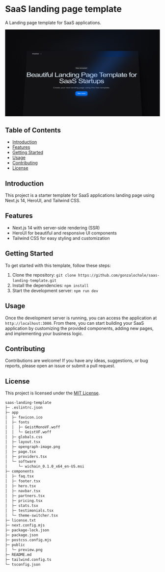 # SaaS landing page template

A Landing page template for SaaS applications.

![Preview](/app/opengraph-image.png)

## Table of Contents

- [Introduction](#introduction)
- [Features](#features)
- [Getting Started](#getting-started)
- [Usage](#usage)
- [Contributing](#contributing)
- [License](#license)

## Introduction

This project is a starter template for SaaS applications landing page using Next.js 14, HeroUI, and Tailwind CSS.

## Features

- Next.js 14 with server-side rendering (SSR)
- HeroUI for beautiful and responsive UI components
- Tailwind CSS for easy styling and customization

## Getting Started

To get started with this template, follow these steps:

1. Clone the repository: `git clone https://github.com/gonzalochale/saas-landing-template.git`
2. Install the dependencies: `npm install`
3. Start the development server: `npm run dev`

## Usage

Once the development server is running, you can access the application at `http://localhost:3000`. From there, you can start building your SaaS application by customizing the provided components, adding new pages, and implementing your business logic.

## Contributing

Contributions are welcome! If you have any ideas, suggestions, or bug reports, please open an issue or submit a pull request.

## License

This project is licensed under the [MIT License](https://opensource.org/licenses/MIT).

```
saas-landing-template
├─ .eslintrc.json
├─ app
│  ├─ favicon.ico
│  ├─ fonts
│  │  ├─ GeistMonoVF.woff
│  │  └─ GeistVF.woff
│  ├─ globals.css
│  ├─ layout.tsx
│  ├─ opengraph-image.png
│  ├─ page.tsx
│  ├─ providers.tsx
│  └─ software
│     └─ wichain_0.1.0_x64_en-US.msi
├─ components
│  ├─ faq.tsx
│  ├─ footer.tsx
│  ├─ hero.tsx
│  ├─ navbar.tsx
│  ├─ partners.tsx
│  ├─ pricing.tsx
│  ├─ stats.tsx
│  ├─ testimonials.tsx
│  └─ theme-switcher.tsx
├─ license.txt
├─ next.config.mjs
├─ package-lock.json
├─ package.json
├─ postcss.config.mjs
├─ public
│  └─ preview.png
├─ README.md
├─ tailwind.config.ts
└─ tsconfig.json

```